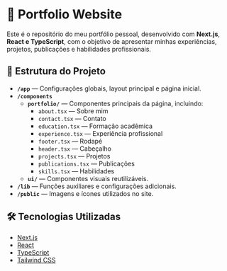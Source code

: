# 🚀 Portfolio Website

Este é o repositório do meu portfólio pessoal, desenvolvido com **Next.js**, **React e TypeScript**, com o objetivo de apresentar minhas experiências, projetos, publicações e habilidades profissionais.

## 📂 Estrutura do Projeto

- **`/app`** — Configurações globais, layout principal e página inicial.
- **`/components`**
  - **`portfolio/`** — Componentes principais da página, incluindo:
    - `about.tsx` — Sobre mim
    - `contact.tsx` — Contato
    - `education.tsx` — Formação acadêmica
    - `experience.tsx` — Experiência profissional
    - `footer.tsx` — Rodapé
    - `header.tsx` — Cabeçalho
    - `projects.tsx` — Projetos
    - `publications.tsx` — Publicações
    - `skills.tsx` — Habilidades
  - **`ui/`** — Componentes visuais reutilizáveis.
- **`/lib`** — Funções auxiliares e configurações adicionais.
- **`/public`** — Imagens e ícones utilizados no site.

## 🛠️ Tecnologias Utilizadas

- [Next.js](https://nextjs.org/)
- [React](https://react.dev/)
- [TypeScript](https://www.typescriptlang.org/)
- [Tailwind CSS](https://tailwindcss.com/)
